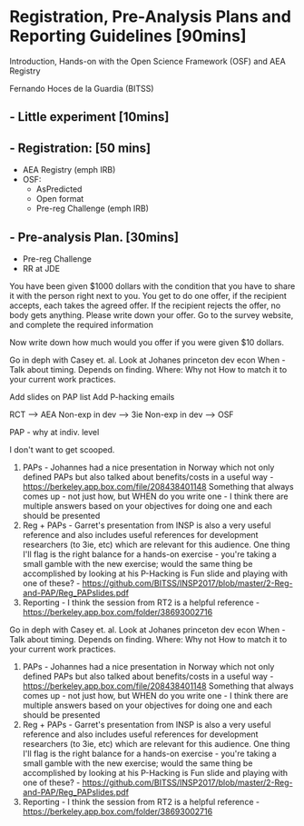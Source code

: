 # Registration, Pre-Analysis Plans and Reporting Guidelines [90mins]

Introduction, Hands-on with the Open Science Framework (OSF) and AEA Registry

Fernando Hoces de la Guardia (BITSS)



## - Little experiment [10mins]

## - Registration: [50 mins]
 - AEA Registry (emph IRB)
 - OSF:
     - AsPredicted
     - Open format
     - Pre-reg Challenge (emph IRB)


## - Pre-analysis Plan. [30mins]
 - Pre-reg Challenge
 - RR at JDE


You have been given $1000 dollars with the condition that you have to share it with the person right next to you. You get to do one offer, if the recipient accepts, each takes the agreed offer. If the recipient rejects the offer, no body gets anything. Please write down your offer. Go to the survey website, and complete the required information

Now write down how much would you offer if you were given $10 dollars.

Go in deph with Casey et. al.
Look at Johanes princeton dev econ
When -  Talk about timing. Depends on finding.
Where:
Why not
How to match it to your current work practices.


Add slides on PAP list
Add P-hacking emails

RCT --> AEA
Non-exp in dev --> 3ie
Non-exp in dev --> OSF

PAP - why at indiv. level

I don't want to get scooped.




1. PAPs - Johannes had a nice presentation in Norway which not only defined PAPs but also talked about benefits/costs in a useful way - https://berkeley.app.box.com/file/208438401148 Something that always comes up - not just how, but WHEN do you write one - I think there are multiple answers based on your objectives for doing one and each should be presented
2. Reg + PAPs - Garret's presentation from INSP is also a very useful reference and also includes useful references for development researchers (to 3ie, etc) which are relevant for this audience. One thing I'll flag is the right balance for a hands-on exercise - you're taking a small gamble with the new exercise; would the same thing be accomplished by looking at his P-Hacking is Fun slide and playing with one of these? - https://github.com/BITSS/INSP2017/blob/master/2-Reg-and-PAP/Reg_PAPslides.pdf
3. Reporting - I think the session from RT2 is a helpful reference - https://berkeley.app.box.com/folder/38693002716


Go in deph with Casey et. al.
Look at Johanes princeton dev econ
When -  Talk about timing. Depends on finding.
Where:
Why not
How to match it to your current work practices.



1. PAPs - Johannes had a nice presentation in Norway which not only defined PAPs but also talked about benefits/costs in a useful way - https://berkeley.app.box.com/file/208438401148 Something that always comes up - not just how, but WHEN do you write one - I think there are multiple answers based on your objectives for doing one and each should be presented
2. Reg + PAPs - Garret's presentation from INSP is also a very useful reference and also includes useful references for development researchers (to 3ie, etc) which are relevant for this audience. One thing I'll flag is the right balance for a hands-on exercise - you're taking a small gamble with the new exercise; would the same thing be accomplished by looking at his P-Hacking is Fun slide and playing with one of these? - https://github.com/BITSS/INSP2017/blob/master/2-Reg-and-PAP/Reg_PAPslides.pdf
3. Reporting - I think the session from RT2 is a helpful reference - https://berkeley.app.box.com/folder/38693002716
